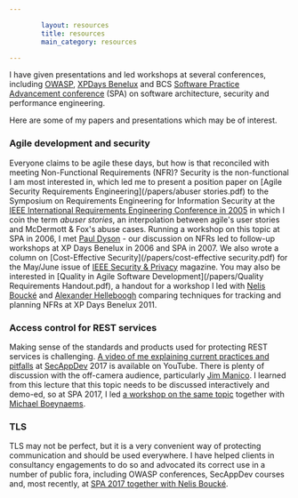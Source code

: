 ```yaml
---

        layout: resources
        title: resources
        main_category: resources

---
```


I have given presentations and led workshops at several conferences, including [OWASP](https://www.owasp.org), [XPDays Benelux](http://www.xpday.net) and BCS [Software Practice Advancement conference](http://www.spaconference.org) (SPA) on software architecture, security and performance engineering.

Here are some of my papers and presentations which may be of interest.
### Agile development and security ###

Everyone claims to be agile these days, but how is that reconciled with meeting Non-Functional Requirements (NFR)? Security is the non-functional I am most interested in, which led me to present a position paper on [Agile Security Requirements Engineering](/papers/abuser stories.pdf) to the Symposium on Requirements Engineering for Information Security at the [IEEE International Requirements Engineering Conference in 2005](http://crinfo.univ-paris1.fr/RE05/) in which I coin the term *abuser stories*, an interpolation between agile's user stories and McDermott & Fox's abuse cases. Running a workshop on this topic at SPA in 2006, I met [Paul Dyson](https://twitter.com/pauldyson) - our discussion on NFRs led to follow-up workshops at XP Days Benelux in 2006 and SPA in 2007. We also wrote a column on [Cost-Effective Security](/papers/cost-effective security.pdf) for the May/June issue of [IEEE Security & Privacy](https://www.computer.org/security-and-privacy/) magazine. You may also be interested in [Quality in Agile Software Development](/papers/Quality Requirements Handout.pdf), a handout for a workshop I led with [Nelis Boucké](https://twitter.com/nelisboucke) and [Alexander Helleboogh](https://twitter.com/lexhelleboogh) comparing techniques for tracking and planning NFRs at XP Days Benelux 2011.

### Access control for REST services ###

Making sense of the standards and products used for protecting REST services is challenging. [A video of me explaining current practices and pitfalls](https://youtu.be/PrCxuXOdDQc) at [SecAppDev](https://www.secappdev.org/) 2017 is available on YouTube. There is plenty of discussion with the off-camera audience, particularly [Jim Manico](https://twitter.com/manicode). I learned from this lecture that this topic needs to be discussed interactively and demo-ed, so at SPA 2017, I led [a workshop on the same topic]( https://docs.google.com/presentation/d/1DmVlveGKba0KNki_U-2cbLmBQQxcYHvvqW4lcmWa7xM/pub?start=false&loop=false&delayms=3000) together with [Michael Boeynaems](https://www.linkedin.com/in/michaelboeynaems).

### TLS ###

TLS may not be perfect, but it is a very convenient way of protecting communication and should be used everywhere. I have helped clients in consultancy engagements to do so and advocated its correct use in a number of public fora, including OWASP conferences, SecAppDev courses and, most recently, at [SPA 2017 together with Nelis Boucké](https://spaconference.org/spa2017/sessions/session703.html).
